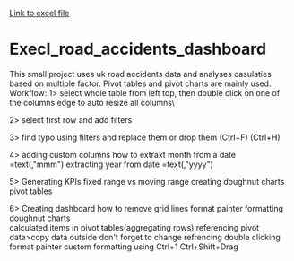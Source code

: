 [Link to excel file](https://docs.google.com/spreadsheets/d/1P1tNTXcwuE3Fw0i56uP98ZwWzPntF3Ap/edit?usp=sharing&ouid=109758291000514394717&rtpof=true&sd=true)
# Execl_road_accidents_dashboard
This small project uses uk road accidents data and analyses casulaties based on multiple factor. Pivot tables and pivot charts are mainly used.
Workflow:
1> select whole table from left top, then double click on one of the columns edge to auto resize all columns\

2> select first row and add filters

3> find typo using filters and replace them or drop them (Ctrl+F) (Ctrl+H)

4> adding custom columns      how to extraxt month from a date            =text(,"mmm")
   extracting year from date               =text(,"yyyy")

5> Generating KPIs                  fixed range vs moving range          creating doughnut charts  pivot tables

6> Creating dashboard          how to remove grid lines     format painter      formatting doughnut charts    
	calculated items in pivot tables(aggregating rows)     referencing pivot data>copy data outside don't forget 	to change refrencing      double clicking format painter   custom formatting using Ctrl+1   Ctrl+Shift+Drag  
	


